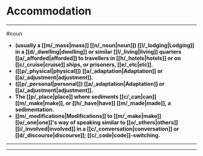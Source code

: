 # Accommodation
---
#noun
- **(usually a [[m/_mass|mass]] [[n/_noun|noun]]) [[l/_lodging|Lodging]] in a [[d/_dwelling|dwelling]] or similar [[l/_living|living]] quarters [[a/_afforded|afforded]] to travellers in [[h/_hotels|hotels]] or on [[c/_cruise|cruise]] ships, or prisoners, [[e/_etc|etc]].**
- **([[p/_physical|physical]]) [[a/_adaptation|Adaptation]] or [[a/_adjustment|adjustment]].**
- **([[p/_personal|personal]]) [[a/_adaptation|Adaptation]] or [[a/_adjustment|adjustment]].**
- **The [[p/_place|place]] where sediments [[c/_can|can]] [[m/_make|make]], or [[h/_have|have]] [[m/_made|made]], a sedimentation.**
- **[[m/_modifications|Modifications]] to [[m/_make|make]] [[o/_one|one]]'s way of speaking similar to [[o/_others|others]] [[i/_involved|involved]] in a [[c/_conversation|conversation]] or [[d/_discourse|discourse]]; [[c/_code|code]]-switching.**
---
---

